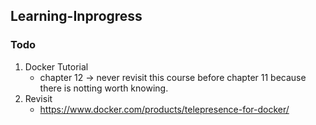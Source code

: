 ## Learning-Inprogress

### Todo
1. Docker Tutorial 
   - chapter 12 -> never revisit this course before chapter 11 because there is notting worth knowing.
2. Revisit 
   - https://www.docker.com/products/telepresence-for-docker/ 






